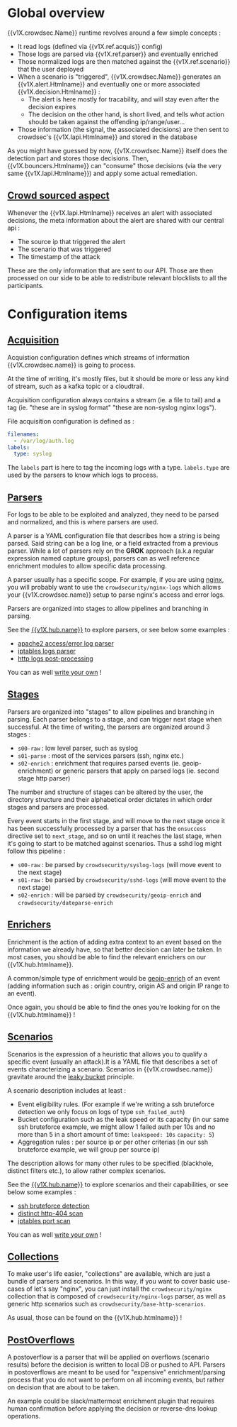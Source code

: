 <!-- TBD: Tous les liens ici doivent renvoyer vers reference(s) : on *introduit* juste les concepts -->

# Global overview

{{v1X.crowdsec.Name}} runtime revolves around a few simple concepts :

 - It read logs (defined via {{v1X.ref.acquis}} config)
 - Those logs are parsed via {{v1X.ref.parser}} and eventually enriched
 - Those normalized logs are then matched against the {{v1X.ref.scenario}} that the user deployed
 - When a scenario is "triggered", {{v1X.crowdsec.Name}} generates an {{v1X.alert.Htmlname}} and eventually one or more associated {{v1X.decision.Htmlname}} :
    - The alert is here mostly for tracability, and will stay even after the decision expires
    - The decision on the other hand, is short lived, and tells *what* action should be taken against the offending ip/range/user...
 - Those information (the signal, the associated decisions) are then sent to crowdsec's {{v1X.lapi.Htmlname}} and stored in the database

As you might have guessed by now, {{v1X.crowdsec.Name}} itself does the detection part and stores those decisions.
Then, {{v1X.bouncers.Htmlname}} can "consume" those decisions (via the very same {{v1X.lapi.Htmlname}}) and apply some actual remediation.

## [Crowd sourced aspect](/Crowdsec/v1/getting_started/crowd-power)

Whenever the {{v1X.lapi.Htmlname}} receives an alert with associated decisions, the meta information about the alert are shared with our central api :

 - The source ip that triggered the alert
 - The scenario that was triggered
 - The timestamp of the attack

These are the only information that are sent to our API. Those are then processed on our side to be able to redistribute relevant blocklists to all the participants.

# Configuration items

## [Acquisition](/Crowdsec/v1/references/acquisition/)

Acquistion configuration defines which streams of information {{v1X.crowdsec.name}} is going to process.

At the time of writing, it's mostly files, but it should be more or less any kind of stream, such as a kafka topic or a cloudtrail.

Acquisition configuration always contains a stream (ie. a file to tail) and a tag (ie. "these are in syslog format" "these are non-syslog nginx logs").

File acquisition configuration is defined as :

```yaml
filenames:
  - /var/log/auth.log
labels:
  type: syslog
```

The `labels` part is here to tag the incoming logs with a type. `labels.type` are used by the parsers to know which logs to process.

##  [Parsers](/Crowdsec/v1/references/parsers/)

For logs to be able to be exploited and analyzed, they need to be parsed and normalized, and this is where parsers are used.

A parser is a YAML configuration file that describes how a string is being parsed. Said string can be a log line, or a field extracted from a previous parser. While a lot of parsers rely on the **GROK** approach (a.k.a regular expression named capture groups), parsers can as well reference enrichment modules to allow specific data processing.

A parser usually has a specific scope. For example, if you are using [nginx](https://nginx.org), you will probably want to use the `crowdsecurity/nginx-logs` which allows your {{v1X.crowdsec.name}} setup to parse nginx's access and error logs.

Parsers are organized into stages to allow pipelines and branching in parsing.

See the [{{v1X.hub.name}}]({{v1X.hub.url}}) to explore parsers, or see below some examples :

 - [apache2 access/error log parser](https://github.com/crowdsecurity/hub/blob/master/parsers/s01-parse/crowdsecurity/apache2-logs.yaml)
 - [iptables logs parser](https://github.com/crowdsecurity/hub/blob/master/parsers/s01-parse/crowdsecurity/iptables-logs.yaml)
 - [http logs post-processing](https://github.com/crowdsecurity/hub/blob/master/parsers/s02-enrich/crowdsecurity/http-logs.yaml)

You can as well [write your own](/Crowdsec/v1/write_configurations/parsers/) !


## [Stages](/Crowdsec/v1/references/parsers/#stages)

Parsers are organized into "stages" to allow pipelines and branching in parsing. Each parser belongs to a stage, and can trigger next stage when successful. At the time of writing, the parsers are organized around 3 stages :

 - `s00-raw` : low level parser, such as syslog
 - `s01-parse` : most of the services parsers (ssh, nginx etc.)
 - `s02-enrich` : enrichment that requires parsed events (ie. geoip-enrichment) or generic parsers that apply on parsed logs (ie. second stage http parser)
 
The number and structure of stages can be altered by the user, the directory structure and their alphabetical order dictates in which order stages and parsers are processed.

Every event starts in the first stage, and will move to the next stage once it has been successfully processed by a parser that has the `onsuccess` directive set to `next_stage`, and so on until it reaches the last stage, when it's going to start to be matched against scenarios. Thus a sshd log might follow this pipeline :

 - `s00-raw` : be parsed by `crowdsecurity/syslog-logs` (will move event to the next stage)
 - `s01-raw` : be parsed by `crowdsecurity/sshd-logs` (will move event to the next stage)
 - `s02-enrich` : will be parsed by `crowdsecurity/geoip-enrich` and `crowdsecurity/dateparse-enrich`



## [Enrichers](/Crowdsec/v1/references/enrichers/)

Enrichment is the action of adding extra context to an event based on the information we already have, so that better decision can later be taken. In most cases, you should be able to find the relevant enrichers on our {{v1X.hub.htmlname}}.

A common/simple type of enrichment would be [geoip-enrich](https://github.com/crowdsecurity/hub/blob/master/parsers/s02-enrich/crowdsecurity/geoip-enrich.yaml) of an event (adding information such as : origin country, origin AS and origin IP range to an event).

Once again, you should be able to find the ones you're looking for on the {{v1X.hub.htmlname}} !

##  [Scenarios](/Crowdsec/v1/references/scenarios/)

Scenarios is the expression of a heuristic that allows you to qualify a specific event (usually an attack).It is a YAML file that describes a set of events characterizing a scenario. Scenarios in {{v1X.crowdsec.name}} gravitate around the [leaky bucket](https://en.wikipedia.org/wiki/Leaky_bucket) principle.

A scenario description includes at least :

 - Event eligibility rules. (For example if we're writing a ssh bruteforce detection we only focus on logs of type `ssh_failed_auth`)
 - Bucket configuration such as the leak speed or its capacity (in our same ssh bruteforce example, we might allow 1 failed auth per 10s and no more than 5 in a short amount of time: `leakspeed: 10s` `capacity: 5`)
 - Aggregation rules : per source ip or per other criterias (in our ssh bruteforce example, we will group per source ip)

The description allows for many other rules to be specified (blackhole, distinct filters etc.), to allow rather complex scenarios.

See the [{{v1X.hub.name}}]({{v1X.hub.url}}) to explore scenarios and their capabilities, or see below some examples :

 - [ssh bruteforce detection](https://github.com/crowdsecurity/hub/blob/master/scenarios/crowdsecurity/ssh-bf.yaml)
 - [distinct http-404 scan](https://github.com/crowdsecurity/hub/blob/master/scenarios/crowdsecurity/http-scan-uniques_404.yaml)
 - [iptables port scan](https://github.com/crowdsecurity/hub/blob/master/scenarios/crowdsecurity/iptables-scan-multi_ports.yaml)

You can as well [write your own](/Crowdsec/v1/write_configurations/scenarios/) !


## [Collections](/Crowdsec/v1/references/collections/)

To make user's life easier, "collections" are available, which are just a bundle of parsers and scenarios.
In this way, if you want to cover basic use-cases of let's say "nginx", you can just install the `crowdsecurity/nginx` collection that is composed of `crowdsecurity/nginx-logs` parser, as well as generic http scenarios such as `crowdsecurity/base-http-scenarios`.

As usual, those can be found on the {{v1X.hub.htmlname}} !

## [PostOverflows](/Crowdsec/v1/references/postoverflows)

A postoverflow is a parser that will be applied on overflows (scenario results) before the decision is written to local DB or pushed to API. Parsers in postoverflows are meant to be used for "expensive" enrichment/parsing process that you do not want to perform on all incoming events, but rather on decision that are about to be taken.

An example could be slack/mattermost enrichment plugin that requires human confirmation before applying the decision or reverse-dns lookup operations.
